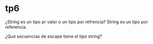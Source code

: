 # tp6

¿String es un tipo pr valor o un tipo por refrencia?
String es un tipo por referencia.

¿Que secuencias de escape tiene el tipo string?
